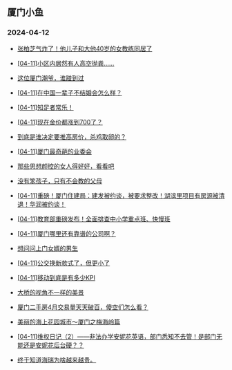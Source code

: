 ## 厦门小鱼 
### 2024-04-12

+ [张柏芝气炸了！他儿子和大他40岁的女教练同居了](http://bbs.xmfish.com/read-htm-tid-18173987.html)

+ [[04-11]小区内居然有人高空抛粪……](http://bbs.xmfish.com/read-htm-tid-18174126.html)

+ [这位厦门潮爷，谁踫到过](http://bbs.xmfish.com/read-htm-tid-18174259.html)

+ [[04-11]在中国一辈子不结婚会怎么样？](http://bbs.xmfish.com/read-htm-tid-18174352.html)

+ [[04-11]知足者常乐！](http://bbs.xmfish.com/read-htm-tid-18174274.html)

+ [[04-11]现在金价都涨到700了？](http://bbs.xmfish.com/read-htm-tid-18174319.html)

+ [到底是谁决定要推高房价，杀鸡取卵的？](http://bbs.xmfish.com/read-htm-tid-18173995.html)

+ [[04-11]厦门最奇葩的业委会](http://bbs.xmfish.com/read-htm-tid-18174357.html)

+ [那些思想颜控的女人得好好，看看吧](http://bbs.xmfish.com/read-htm-tid-18173970.html)

+ [没有笨孩子，只有不会教的父母](http://bbs.xmfish.com/read-htm-tid-18174064.html)

+ [[04-11]重磅！厦门住建局：建发被约谈，被要求整改！湖滨里项目有房源被清退！华润被约谈！](http://bbs.xmfish.com/read-htm-tid-18174399.html)

+ [[04-11]教育部重磅发布！全面排查中小学重点班、快慢班](http://bbs.xmfish.com/read-htm-tid-18174338.html)

+ [[04-11]厦门哪里还有靠谱的公司啊？](http://bbs.xmfish.com/read-htm-tid-18174328.html)

+ [想问问上门女婿的男生](http://bbs.xmfish.com/read-htm-tid-18174385.html)

+ [[04-11]公交换新款式了，但更小了](http://bbs.xmfish.com/read-htm-tid-18174361.html)

+ [[04-11]移动到底是有多少KPI](http://bbs.xmfish.com/read-htm-tid-18174318.html)

+ [大桥的视角不一样的美景](http://bbs.xmfish.com/read-htm-tid-18174384.html)

+ [厦门二手房4月交易量天天破百，傻空们怎么看？](http://bbs.xmfish.com/read-htm-tid-18174588.html)

+ [美丽的海上花园城市～厦门之梅海岭篇](http://bbs.xmfish.com/read-htm-tid-18174426.html)

+ [[04-11]维权日记（2）——非法办学安妮花英语，部门悉知不去管！是部门无能还是安妮花后台硬？？](http://bbs.xmfish.com/read-htm-tid-18174445.html)

+ [终于知道海瑞为啥越来越贵。](http://bbs.xmfish.com/read-htm-tid-18174419.html)

